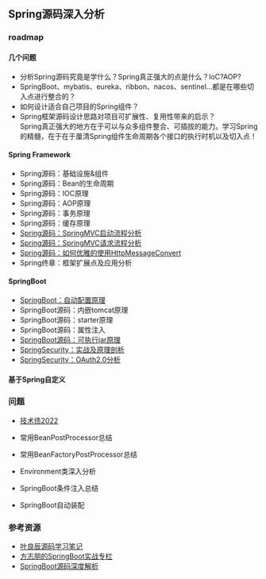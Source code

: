 ## Spring源码深入分析

### roadmap

#### 几个问题

- 分析Spring源码究竟是学什么？Spring真正强大的点是什么？IoC?AOP?
- SpringBoot、mybatis、eureka、ribbon、nacos、sentinel...都是在哪些切入点进行整合的？
- 如何设计适合自己项目的Spring组件？
- Spring框架源码设计思路对项目可扩展性、复用性带来的启示？
  <br>
  Spring真正强大的地方在于可以与众多组件整合、可插拔的能力。学习Spring的精髓，在于在于厘清Spring组件生命周期各个接口的执行时机以及切入点！

#### Spring Framework

- Spring源码：基础设施&组件
- Spring源码：Bean的生命周期
- Spring源码：IOC原理
- Spring源码：AOP原理
- Spring源码：事务原理
- Spring源码：缓存原理
- [Spring源码：SpringMVC启动流程分析](docs/articles/Spring源码：SpringMVC启动流程分析.md)
- [Spring源码：SpringMVC请求流程分析](docs/articles/Spring源码：SpringMVC请求流程分析.md)
- [Spring源码：如何优雅的使用HttpMessageConvert](docs/articles/SpringMVC：如何优雅的使用HttpMessageConvert.md)
- Spring终章：框架扩展点及应用分析

#### SpringBoot

- [SpringBoot：自动配置原理](/docs/articles/SpringBoot源码：Spring自动配置原理.md)
- SpringBoot源码：内嵌tomcat原理
- SpringBoot源码：starter原理
- SpringBoot源码：属性注入
- [SpringBoot源码：可执行jar原理](/docs/articles/SpringBoot源码：彻底透析SpringBoot可执行jar原理.md)
- [SpringSecurity：实战及原理剖析](docs/articles/security/SpringSecurity实战及原理剖析.md)
- [SpringSecurity：OAuth2.0分析](docs/articles/security/SpringSecurityOAuth2实战.md)

#### 基于Spring自定义

### 问题

- [技术债2022](docs/articles/技术债2022.md)

- 常用BeanPostProcessor总结
- 常用BeanFactoryPostProcessor总结
- Environment类深入分析
- SpringBoot条件注入总结
- SpringBoot自动装配

### 参考资源

- [叶良辰源码学习笔记](https://yangzhiwen911.github.io/zh/spring/#1-%E4%B8%BA%E4%BB%80%E4%B9%88%E8%A6%81%E5%AD%A6spring-%E6%BA%90%E7%A0%81)
- [方志朋的SpringBoot实战专栏](https://blog.csdn.net/forezp/category_9268735.html?spm=1001.2014.3001.5482)
- [SpringBoot源码深度解析](https://blog.csdn.net/qq_34341457/category_9619395.html?spm=1001.2014.3001.5482)